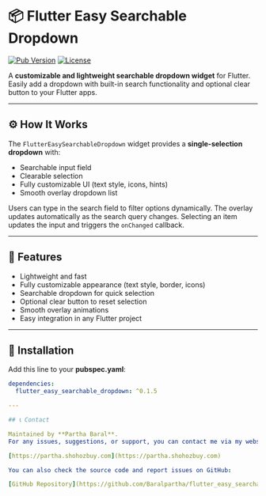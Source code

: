 # 📦 Flutter Easy Searchable Dropdown

[![Pub Version](https://img.shields.io/pub/v/flutter_easy_searchable_dropdown.svg)](https://pub.dev/packages/flutter_easy_searchable_dropdown)
[![License](https://img.shields.io/github/license/Baralpartha/flutter_easy_searchable_dropdown)](https://github.com/Baralpartha/flutter_easy_searchable_dropdown/blob/main/LICENSE)

A **customizable and lightweight searchable dropdown widget** for Flutter.  
Easily add a dropdown with built-in search functionality and optional clear button to your Flutter apps.

---

## ⚙️ How It Works

The `FlutterEasySearchableDropdown` widget provides a **single-selection dropdown** with:

- Searchable input field
- Clearable selection
- Fully customizable UI (text style, icons, hints)
- Smooth overlay dropdown list

Users can type in the search field to filter options dynamically. The overlay updates automatically as the search query changes. Selecting an item updates the input and triggers the `onChanged` callback.

---

## 🎨 Features

- Lightweight and fast
- Fully customizable appearance (text style, border, icons)
- Searchable dropdown for quick selection
- Optional clear button to reset selection
- Smooth overlay animations
- Easy integration in any Flutter project

---

## 🚀 Installation

Add this line to your **pubspec.yaml**:

```yaml
dependencies:
  flutter_easy_searchable_dropdown: ^0.1.5

---

## 📞 Contact

Maintained by **Partha Baral**.  
For any issues, suggestions, or support, you can contact me via my website:

[https://partha.shohozbuy.com](https://partha.shohozbuy.com)

You can also check the source code and report issues on GitHub:

[GitHub Repository](https://github.com/Baralpartha/flutter_easy_searchable_dropdown)
